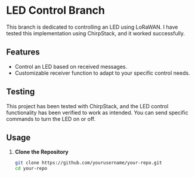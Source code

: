 # LED Control Branch

This branch is dedicated to controlling an LED using LoRaWAN. I have tested this implementation using ChirpStack, and it worked successfully.

## Features

- Control an LED based on received messages.
- Customizable receiver function to adapt to your specific control needs.

## Testing

This project has been tested with ChirpStack, and the LED control functionality has been verified to work as intended. You can send specific commands to turn the LED on or off.

## Usage

1. **Clone the Repository**
   ```bash
   git clone https://github.com/yourusername/your-repo.git
   cd your-repo
